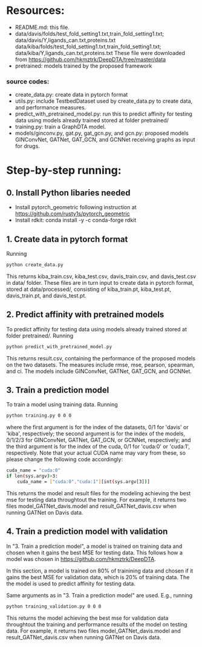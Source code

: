 # Resources:
+ README.md: this file.
+ data/davis/folds/test_fold_setting1.txt,train_fold_setting1.txt; data/davis/Y,ligands_can.txt,proteins.txt
  data/kiba/folds/test_fold_setting1.txt,train_fold_setting1.txt; data/kiba/Y,ligands_can.txt,proteins.txt
  These file were downloaded from https://github.com/hkmztrk/DeepDTA/tree/master/data
+ pretrained: models trained by the proposed framework 
###  source codes:
+ create_data.py: create data in pytorch format
+ utils.py: include TestbedDataset used by create_data.py to create data, and performance measures.
+ predict_with_pretrained_model.py: run this to predict affinity for testing data using models already trained stored at folder pretrained/
+ training.py: train a GraphDTA model.
+ models/ginconv.py, gat.py, gat_gcn.py, and gcn.py: proposed models GINConvNet, GATNet, GAT_GCN, and GCNNet receiving graphs as input for drugs.

# Step-by-step running:

## 0. Install Python libaries needed
+ Install pytorch_geometric following instruction at https://github.com/rusty1s/pytorch_geometric
+ Install rdkit: conda install -y -c conda-forge rdkit

## 1. Create data in pytorch format
Running
```sh
python create_data.py
```
This returns kiba_train.csv, kiba_test.csv, davis_train.csv, and davis_test.csv in data/ folder. These files are in turn input to create data in pytorch format,
stored at data/processed/, consisting of  kiba_train.pt, kiba_test.pt, davis_train.pt, and davis_test.pt.

## 2. Predict affinity with pretrained models
To predict affinity for testing data using models already trained stored at folder pretrained/. Running 
```sh
python predict_with_pretrained_model.py
```
This returns result.csv, containing the performance of the proposed models on the two datasets. The measures include rmse, mse, pearson, spearman, and ci.
The models include GINConvNet, GATNet, GAT_GCN, and GCNNet.

## 3. Train a prediction model
To train a model using training data. Running 

```sh
python training.py 0 0 0
```

where the first argument is for the index of the datasets, 0/1 for 'davis' or 'kiba', respectively;
 the second argument is for the index of the models, 0/1/2/3 for GINConvNet, GATNet, GAT_GCN, or GCNNet, respectively;
 and the third argument is for the index of the cuda, 0/1 for 'cuda:0' or 'cuda:1', respectively. 
 Note that your actual CUDA name may vary from these, so please change the following code accordingly:
```sh
cuda_name = "cuda:0"
if len(sys.argv)>3:
    cuda_name = ["cuda:0","cuda:1"][int(sys.argv[3])]
```

This returns the model and result files for the modeling achieving the best mse for testing data throughtout the training.
For example, it returns two files model_GATNet_davis.model and result_GATNet_davis.csv when running GATNet on Davis data.

## 4. Train a prediction model with validation 

In "3. Train a prediction model", a model is trained on training data and chosen when it gains the best MSE for testing data.
This follows how a model was chosen in https://github.com/hkmztrk/DeepDTA. 

In this section, a model is trained on 80% of trainining data and chosen if it gains the best MSE for validation data, 
which is 20% of training data. The the model is used to predict affinity for testing data.

Same arguments as in "3. Train a prediction model" are used. E.g., running 

```sh
python training_validation.py 0 0 0
```

This returns the model achieving the best mse for validation data throughtout the training and performance results of the model on testing data.
For example, it returns two files model_GATNet_davis.model and result_GATNet_davis.csv when running GATNet on Davis data.